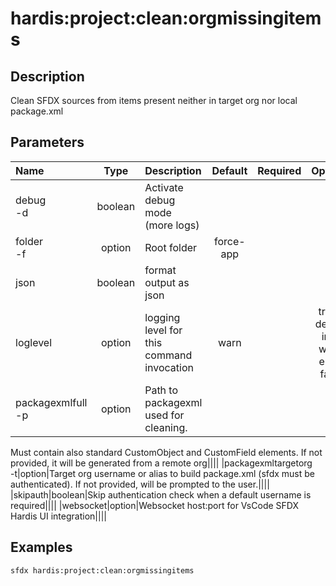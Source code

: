 <!-- This file has been generated with command 'sfdx hardis:doc:plugin:generate'. Please do not update it manually or it may be overwritten -->
# hardis:project:clean:orgmissingitems

## Description

Clean SFDX sources from items present neither in target org nor local package.xml

## Parameters

| Name          |  Type   | Description                               |  Default  | Required |                        Options                        |
|:--------------|:-------:|:------------------------------------------|:---------:|:--------:|:-----------------------------------------------------:|
| debug<br/>-d  | boolean | Activate debug mode (more logs)           |           |          |                                                       |
| folder<br/>-f | option  | Root folder                               | force-app |          |                                                       |
| json          | boolean | format output as json                     |           |          |                                                       |
| loglevel      | option  | logging level for this command invocation |   warn    |          | trace<br/>debug<br/>info<br/>warn<br/>error<br/>fatal |
|packagexmlfull<br/>-p|option|Path to packagexml used for cleaning.
Must contain also standard CustomObject and CustomField elements.
If not provided, it will be generated from a remote org||||
|packagexmltargetorg<br/>-t|option|Target org username or alias to build package.xml (sfdx must be authenticated).
If not provided, will be prompted to the user.||||
|skipauth|boolean|Skip authentication check when a default username is required||||
|websocket|option|Websocket host:port for VsCode SFDX Hardis UI integration||||

## Examples

```shell
sfdx hardis:project:clean:orgmissingitems
```


